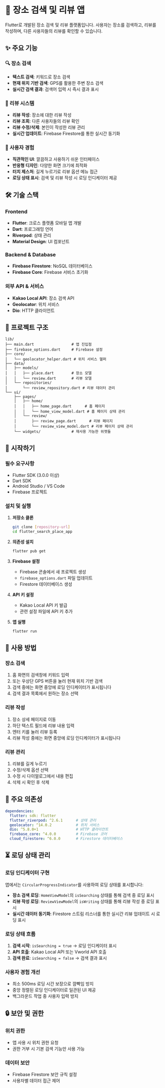 # 🏪 장소 검색 및 리뷰 앱

Flutter로 개발된 장소 검색 및 리뷰 플랫폼입니다. 사용자는 장소를 검색하고, 리뷰를 작성하며, 다른 사용자들의 리뷰를 확인할 수 있습니다.

## ✨ 주요 기능

### 🔍 장소 검색
- **텍스트 검색**: 키워드로 장소 검색
- **현재 위치 기반 검색**: GPS를 활용한 주변 장소 검색
- **실시간 검색 결과**: 검색어 입력 시 즉시 결과 표시

### 📝 리뷰 시스템
- **리뷰 작성**: 장소에 대한 리뷰 작성
- **리뷰 조회**: 다른 사용자들의 리뷰 확인
- **리뷰 수정/삭제**: 본인이 작성한 리뷰 관리
- **실시간 업데이트**: Firebase Firestore를 통한 실시간 동기화

### 📱 사용자 경험
- **직관적인 UI**: 깔끔하고 사용하기 쉬운 인터페이스
- **반응형 디자인**: 다양한 화면 크기에 최적화
- **터치 제스처**: 길게 누르기로 리뷰 옵션 메뉴 접근
- **로딩 상태 표시**: 검색 및 리뷰 작성 시 로딩 인디케이터 제공

## 🛠 기술 스택

### Frontend
- **Flutter**: 크로스 플랫폼 모바일 앱 개발
- **Dart**: 프로그래밍 언어
- **Riverpod**: 상태 관리
- **Material Design**: UI 컴포넌트

### Backend & Database
- **Firebase Firestore**: NoSQL 데이터베이스
- **Firebase Core**: Firebase 서비스 초기화

### 외부 API & 서비스
- **Kakao Local API**: 장소 검색 API
- **Geolocator**: 위치 서비스
- **Dio**: HTTP 클라이언트

## 📁 프로젝트 구조

```
lib/
├── main.dart                 # 앱 진입점
├── firebase_options.dart     # Firebase 설정
├── core/
│   └── geolocator_helper.dart # 위치 서비스 헬퍼
├── data/
│   ├── models/
│   │   ├── place.dart        # 장소 모델
│   │   └── review.dart       # 리뷰 모델
│   └── repositories/
│       └── review_repository.dart # 리뷰 데이터 관리
└── ui/
    ├── pages/
    │   ├── home/
    │   │   ├── home_page.dart      # 홈 페이지
    │   │   └── home_view_model.dart # 홈 페이지 상태 관리
    │   └── review/
    │       ├── review_page.dart      # 리뷰 페이지
    │       └── review_view_model.dart # 리뷰 페이지 상태 관리
    └── widgets/              # 재사용 가능한 위젯들
```

## 🚀 시작하기

### 필수 요구사항
- Flutter SDK (3.0.0 이상)
- Dart SDK
- Android Studio / VS Code
- Firebase 프로젝트

### 설치 및 실행

1. **저장소 클론**
   ```bash
   git clone [repository-url]
   cd flutter_search_place_app
   ```

2. **의존성 설치**
   ```bash
   flutter pub get
   ```

3. **Firebase 설정**
   - Firebase 콘솔에서 새 프로젝트 생성
   - `firebase_options.dart` 파일 업데이트
   - Firestore 데이터베이스 생성

4. **API 키 설정**
   - Kakao Local API 키 발급
   - 관련 설정 파일에 API 키 추가

5. **앱 실행**
   ```bash
   flutter run
   ```

## 📱 사용 방법

### 장소 검색
1. 홈 화면의 검색창에 키워드 입력
2. 또는 우상단 GPS 버튼을 눌러 현재 위치 기반 검색
3. 검색 중에는 화면 중앙에 로딩 인디케이터가 표시됩니다
4. 검색 결과 목록에서 원하는 장소 선택

### 리뷰 작성
1. 장소 상세 페이지로 이동
2. 하단 텍스트 필드에 리뷰 내용 입력
3. 엔터 키를 눌러 리뷰 등록
4. 리뷰 작성 중에는 화면 중앙에 로딩 인디케이터가 표시됩니다

### 리뷰 관리
1. 리뷰를 길게 누르기
2. 수정/삭제 옵션 선택
3. 수정 시 다이얼로그에서 내용 편집
4. 삭제 시 확인 후 삭제

## 🔧 주요 의존성

```yaml
dependencies:
  flutter: sdk: flutter
  flutter_riverpod: ^2.6.1      # 상태 관리
  geolocator: ^14.0.2           # 위치 서비스
  dio: ^5.8.0+1                 # HTTP 클라이언트
  firebase_core: ^4.0.0         # Firebase 코어
  cloud_firestore: ^6.0.0       # Firestore 데이터베이스
```

## ⏳ 로딩 상태 관리

### 로딩 인디케이터 구현
앱에서는 `CircularProgressIndicator`를 사용하여 로딩 상태를 표시합니다:

- **장소 검색 로딩**: `HomeViewModel`의 `isSearching` 상태를 통해 검색 중 로딩 표시
- **리뷰 작성 로딩**: `ReviewViewModel`의 `isWriting` 상태를 통해 리뷰 작성 중 로딩 표시
- **실시간 데이터 동기화**: Firestore 스트림 리스너를 통한 실시간 리뷰 업데이트 시 로딩 표시

### 로딩 상태 흐름
1. **검색 시작**: `isSearching = true` → 로딩 인디케이터 표시
2. **API 호출**: Kakao Local API 또는 Vworld API 호출
3. **검색 완료**: `isSearching = false` → 검색 결과 표시

### 사용자 경험 개선
- 최소 500ms 로딩 시간 보장으로 깜빡임 방지
- 중앙 정렬된 로딩 인디케이터로 일관된 UI 제공
- 백그라운드 작업 중 사용자 입력 방지

## 🔒 보안 및 권한

### 위치 권한
- 앱 사용 시 위치 권한 요청
- 권한 거부 시 기본 검색 기능만 사용 가능

### 데이터 보안
- Firebase Firestore 보안 규칙 설정
- 사용자별 데이터 접근 제어
